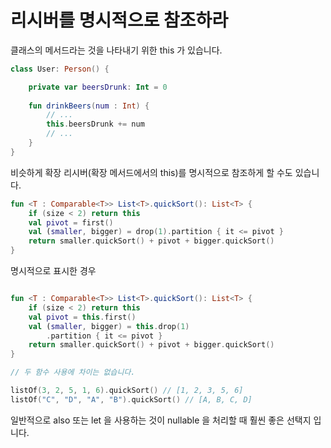 
# 리시버를 명시적으로 참조하라

클래스의 메서드라는 것을 나타내기 위한 this 가 있습니다.

```kotlin
class User: Person() {

    private var beersDrunk: Int = 0
    
    fun drinkBeers(num : Int) {
        // ...
        this.beersDrunk += num
        // ...
    }
}

```

비슷하게 확장 리시버(확장 메서드에서의 this)를 명시적으로 참조하게 할 수도 있습니다.

```kotlin
fun <T : Comparable<T>> List<T>.quickSort(): List<T> {
    if (size < 2) return this
    val pivot = first()
    val (smaller, bigger) = drop(1).partition { it <= pivot }
    return smaller.quickSort() + pivot + bigger.quickSort()
}
```

명시적으로 표시한 경우

```kotlin

fun <T : Comparable<T>> List<T>.quickSort(): List<T> {
    if (size < 2) return this
    val pivot = this.first()
    val (smaller, bigger) = this.drop(1)
        .partition { it <= pivot }
    return smaller.quickSort() + pivot + bigger.quickSort()
}

// 두 함수 사용에 차이는 없습니다.

listOf(3, 2, 5, 1, 6).quickSort() // [1, 2, 3, 5, 6]
listOf("C", "D", "A", "B").quickSort() // [A, B, C, D]

```

일반적으로 also 또는 let 을 사용하는 것이 nullable 을 처리할 때 훨씬 좋은 선택지 입니다.



